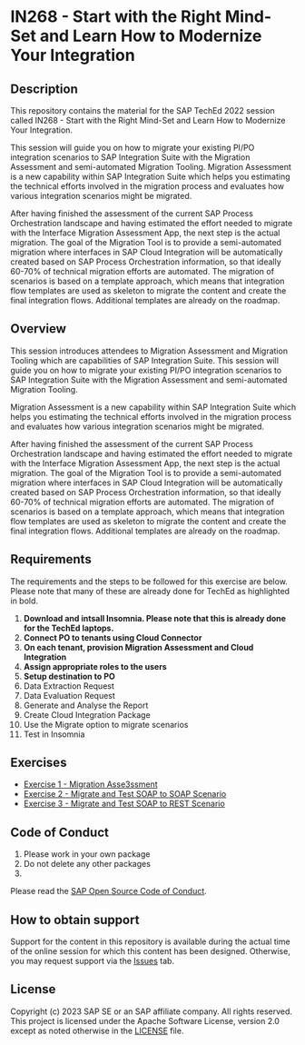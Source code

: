 <!-- [![REUSE status](https://api.reuse.software/badge/github.com/SAP-samples/teched2023-IN268)](https://api.reuse.software/info/github.com/SAP-samples/teched2023-IN268) -->

# IN268 - Start with the Right Mind-Set and Learn How to Modernize Your Integration

## Description

This repository contains the material for the SAP TechEd 2022 session called IN268 - Start with the Right Mind-Set and Learn How to Modernize Your Integration.  

This session will guide you on how to migrate your existing PI/PO integration scenarios to SAP Integration Suite with the Migration Assessment and semi-automated Migration Tooling. Migration Assessment is a new capability within SAP Integration Suite which helps you estimating the technical efforts involved in the migration process and evaluates how various integration scenarios might be migrated. 

After having finished the assessment of the current SAP Process Orchestration landscape and having estimated the effort needed to migrate with the Interface Migration Assessment App, the next step is the actual migration. The goal of the Migration Tool is to provide a semi-automated migration where interfaces in SAP Cloud Integration will be automatically created based on SAP Process Orchestration information, so that ideally 60-70% of technical migration efforts are automated. The migration of scenarios is based on a template approach, which means that integration flow templates are used as skeleton to migrate the content and create the final integration flows. Additional templates are already on the roadmap.

## Overview

This session introduces attendees to Migration Assessment and Migration Tooling which are capabilities of SAP Integration Suite. This session will guide you on how to migrate your existing PI/PO integration scenarios to SAP Integration Suite with the Migration Assessment and semi-automated Migration Tooling.

Migration Assessment is a new capability within SAP Integration Suite which helps you estimating the technical efforts involved in the migration process and evaluates how various integration scenarios might be migrated. 

After having finished the assessment of the current SAP Process Orchestration landscape and having estimated the effort needed to migrate with the Interface Migration Assessment App, the next step is the actual migration. The goal of the Migration Tool is to provide a semi-automated migration where interfaces in SAP Cloud Integration will be automatically created based on SAP Process Orchestration information, so that ideally 60-70% of technical migration efforts are automated. The migration of scenarios is based on a template approach, which means that integration flow templates are used as skeleton to migrate the content and create the final integration flows. Additional templates are already on the roadmap.

## Requirements

The requirements and the steps to be followed for this exercise are below. Please note that many of these are already done for TechEd as highlighted in bold. 

1. <B>Download and intsall Insomnia. Please note that this is already done for the TechEd laptops.</B>
2. <B>Connect PO to tenants using Cloud Connector</B>
3. <B>On each tenant, provision Migration Assessment and Cloud Integration</B>
4. <B>Assign appropriate roles to the users</B>
5. <B>Setup destination to PO</B>
5. Data Extraction Request
6. Data Evaluation Request
7. Generate and Analyse the Report
8. Create Cloud Integration Package
9. Use the Migrate option to migrate scenarios
10. Test in Insomnia 

## Exercises

<!-- Provide the exercise content here directly in README.md using [markdown](https://guides.github.com/features/mastering-markdown/) and linking to the specific exercise pages, below is an example. -->

- [Exercise 1 - Migration Asse3ssment](exercises/ex0/)
- [Exercise 2 - Migrate and Test SOAP to SOAP Scenario](exercises/ex1/)
- [Exercise 3 - Migrate and Test SOAP to REST Scenario](exercises/ex2/)
  
<!-- **OR** Link to the Tutorial Navigator for example... 
Start the exercises [here](https://developers.sap.com/tutorials/abap-environment-trial-onboarding.html).
-->

<!--
**IMPORTANT**
Your repo must contain the .reuse and LICENSES folder and the License section below. DO NOT REMOVE the section or folders/files. Also, remove all unused template assets(images, folders, etc) from the exercises folder. 
-->

<!--
## Contributing
Please read the [CONTRIBUTING.md](./CONTRIBUTING.md) to understand the contribution guidelines.
-->

## Code of Conduct
1. Please work in your own package
2. Do not delete any other packages
3. 
Please read the [SAP Open Source Code of Conduct](https://github.com/SAP-samples/.github/blob/main/CODE_OF_CONDUCT.md).

## How to obtain support
Support for the content in this repository is available during the actual time of the online session for which this content has been designed. Otherwise, you may request support via the [Issues](../../issues) tab.

## License
Copyright (c) 2023 SAP SE or an SAP affiliate company. All rights reserved. This project is licensed under the Apache Software License, version 2.0 except as noted otherwise in the [LICENSE](LICENSES/Apache-2.0.txt) file.
